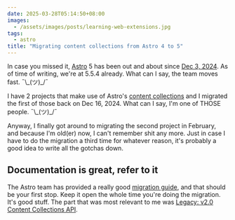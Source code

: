 ```yaml
---
date: 2025-03-28T05:14:50+08:00
images:
  - /assets/images/posts/learning-web-extensions.jpg
tags:
  - astro
title: "Migrating content collections from Astro 4 to 5"
---
```


In case you missed it, [Astro](https://astro.build/) 5 has been out and about since [Dec 3, 2024](https://github.com/withastro/astro/releases/tag/astro%405.0.0). As of time of writing, we're at 5.5.4 already. What can I say, the team moves fast. <span class="kaomoji">¯\\\_(ツ)\_/¯</span>

I have 2 projects that make use of Astro's [content collections](https://docs.astro.build/en/guides/content-collections/) and I migrated the first of those back on Dec 16, 2024. What can I say, I'm one of THOSE people. <span class="kaomoji">¯\\\_(ツ)\_/¯</span>

Anyway, I finally got around to migrating the second project in February, and because I'm old(er) now, I can't remember shit any more. Just in case I have to do the migration a third time for whatever reason, it's probably a good idea to write all the gotchas down.

## Documentation is great, refer to it

The Astro team has provided a really good [migration guide](https://docs.astro.build/en/guides/upgrade-to/v5/), and that should be your first stop. Keep it open the whole time you're doing the migration. It's good stuff. The part that was most relevant to me was [Legacy: v2.0 Content Collections API](https://docs.astro.build/en/guides/upgrade-to/v5/#legacy-v20-content-collections-api).
